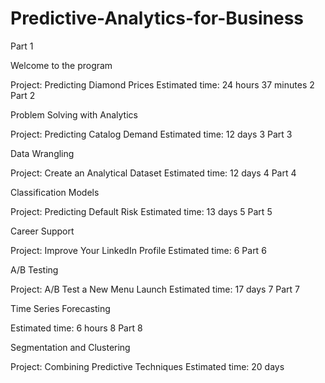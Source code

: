 # Predictive-Analytics-for-Business

Part 1

Welcome to the program

Project: Predicting Diamond Prices
Estimated time: 24 hours 37 minutes
2
Part 2

Problem Solving with Analytics

Project: Predicting Catalog Demand
Estimated time: 12 days
3
Part 3

Data Wrangling

Project: Create an Analytical Dataset
Estimated time: 12 days
4
Part 4

Classification Models

Project: Predicting Default Risk
Estimated time: 13 days
5
Part 5

Career Support

Project: Improve Your LinkedIn Profile
Estimated time: 
6
Part 6

A/B Testing

Project: A/B Test a New Menu Launch
Estimated time: 17 days
7
Part 7

Time Series Forecasting


Estimated time: 6 hours
8
Part 8

Segmentation and Clustering

Project: Combining Predictive Techniques
Estimated time: 20 days
